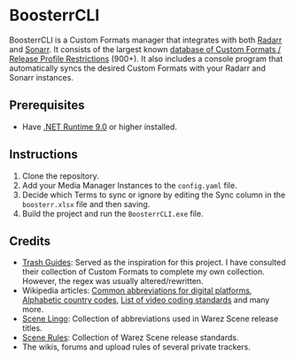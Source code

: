 # BoosterrCLI
BoosterrCLI is a Custom Formats manager that integrates with both [Radarr](https://github.com/Radarr/Radarr) and [Sonarr](https://github.com/Sonarr/Sonarr).
It consists of the largest known [database of Custom Formats / Release Profile Restrictions](https://github.com/denial-of-service/BoosterrCLI/raw/refs/heads/master/boosterr.xlsx) (900+).
It also includes a console program that automatically syncs the desired Custom Formats with your Radarr and Sonarr instances.

## Prerequisites
- Have [.NET Runtime 9.0](https://dotnet.microsoft.com/download/dotnet/9.0) or higher installed.

## Instructions
1. Clone the repository.
1. Add your Media Manager Instances to the `config.yaml` file.
1. Decide which Terms to sync or ignore by editing the Sync column in the `boosterr.xlsx` file and then saving.
1. Build the project and run the `BoosterrCLI.exe` file.

## Credits
- [Trash Guides](https://trash-guides.info/Radarr/Radarr-collection-of-custom-formats/#index): Served as the inspiration for this project. I have consulted their collection of Custom Formats to complete my own collection. However, the regex was usually altered/rewritten.
- Wikipedia articles: [Common abbreviations for digital platforms](https://en.wikipedia.org/wiki/Pirated_movie_release_types#Common_abbreviations_for_digital_platforms), [Alphabetic country codes](https://en.wikipedia.org/wiki/Comparison_of_alphabetic_country_codes#List), [List of video coding standards](https://en.wikipedia.org/wiki/Video_coding_format#List_of_video_coding_standards) and many more.
- [Scene Lingo](https://scenelingo.wordpress.com/): Collection of abbreviations used in Warez Scene release titles.
- [Scene Rules](https://scenerules.org/): Collection of Warez Scene release standards.
- The wikis, forums and upload rules of several private trackers.
